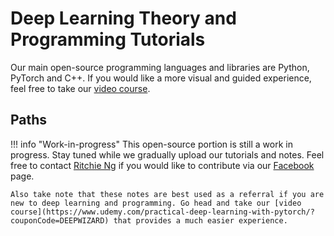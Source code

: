 # Deep Learning Theory and Programming Tutorials
Our main open-source programming languages and libraries are Python, PyTorch and C++. If you would like a more visual and guided experience, feel free to take our [video course](https://www.udemy.com/practical-deep-learning-with-pytorch/?couponCode=DEEPWIZARD).

## Paths
!!! info "Work-in-progress"
    This open-source portion is still a work in progress. Stay tuned while we gradually upload our tutorials and notes. Feel free to contact [Ritchie Ng](https://www.ritchieng.com/) if you would like to contribute via our [Facebook](https://www.facebook.com/DeepLearningWizard/) page.
    
    Also take note that these notes are best used as a referral if you are new to deep learning and programming. Go head and take our [video course](https://www.udemy.com/practical-deep-learning-with-pytorch/?couponCode=DEEPWIZARD) that provides a much easier experience.